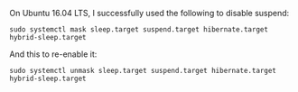 On Ubuntu 16.04 LTS, I successfully used the following to disable suspend:

    sudo systemctl mask sleep.target suspend.target hibernate.target hybrid-sleep.target

And this to re-enable it:

    sudo systemctl unmask sleep.target suspend.target hibernate.target hybrid-sleep.target
